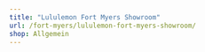 ```yaml
---
title: "Lululemon Fort Myers Showroom"
url: /fort-myers/lululemon-fort-myers-showroom/
shop: Allgemein
---
```

